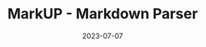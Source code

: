 ---
title: MarkUP - Markdown Parser 
date: 2023-07-07
description:  Es un parser de Markdown que convierte el texto en HTML. Markdown es un lenguaje de marcado ligero con sintaxis de texto plano. Es ampliamente utilizado en la documentación de software, foros, blogs, etc.
type: page
topic: project
link: "https://yoo.lat/markup"
image: "https://raw.githubusercontent.com/Rooyca/markup/master/example.png"
---